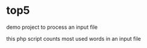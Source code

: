 # top5
demo project to process an input file

this php script counts most used words in an input file

